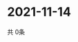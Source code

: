 # 2021-11-14
  共 0条

  <!-- BEGIN -->
  <!-- 最后更新时间Sun Nov 14 2021 12:06:48 GMT+0000 (Coordinated Universal Time) -->
  
  <!-- END -->
  
  